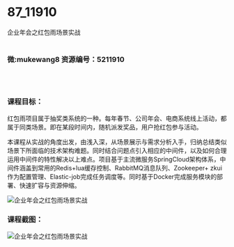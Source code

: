 # 87_11910
企业年会之红包雨场景实战
<br/></br>
<h3>微:mukewang8 资源编号：5211910</h3>
<br/></br>
<h3>课程目标：</h3>
<p><a title="查看与 红包雨 相关的文章" target="_blank">红包雨</a>项目属于抽奖类系统的一种。每年春节、公司年会、电商系统线上活动，都属于同类场景。即在某段时间内，随机派发奖品，用户抢红包参与活动。</p>
<p>本课程从实战的角度出发，由浅入深，从场景展示与需求分析入手，归纳总结类似场景下所面临的技术架构难题。同时结合问题点引入相应的中间件，以及如何合理运用中间件的特性解决以上难点。项目基于主流微服务SpringCloud架构体系，中间件涵盖到常用的Redis+lua缓存控制、RabbitMQ消息队列、Zookeeper+ zkui作为配置管理、Elastic-job完成任务调度等。同时基于Docker完成服务模块的部署、快速扩容与资源伸缩。</p>
<p><img src="https://www.ko996.com/wp-content/uploads/img/2020/04/2-27-300x183.png" alt="企业年会之红包雨场景实战"></p>
<h3>课程截图：</h3>
<p><img src="https://www.ko996.com/wp-content/uploads/img/2020/04/1-28.png" alt="企业年会之红包雨场景实战"></p>
